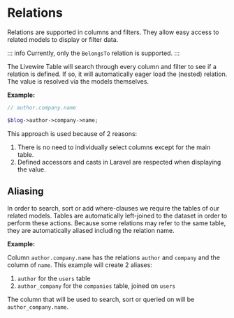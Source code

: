 # Relations

Relations are supported in columns and filters. They allow easy access to related models to display or filter data.

::: info
Currently, only the `BelongsTo` relation is supported.
:::

The Livewire Table will search through every column and filter to see if a relation is defined. If so, it will
automatically eager load the (nested) relation. The value is resolved via the models themselves.

**Example:**

```php
// author.company.name

$blog->author->company->name;
```

This approach is used because of 2 reasons:

1. There is no need to individually select columns except for the main table.
2. Defined accessors and casts in Laravel are respected when displaying the value.

## Aliasing

In order to search, sort or add where-clauses we require the tables of our related models. Tables are automatically
left-joined to the dataset in order to perform these actions. Because some relations may refer to the same table, they
are automatically aliased including the relation name.

**Example:**

Column `author.company.name` has the relations `author` and `company` and the column of `name`. This example will create
2 aliases:

1. `author` for the `users` table
2. `author_company` for the `companies` table, joined on `users`

The column that will be used to search, sort or queried on will be `author_company.name`.
